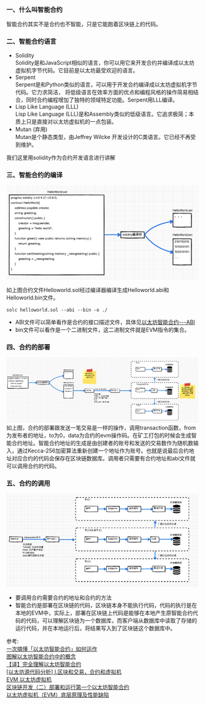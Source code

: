 

### 一、什么叫智能合约
智能合约其实不是合约也不智能，只是它能跑着区块链上的代码。

### 二、智能合约语言  
* Solidity  
    Solidity是和JavaScript相似的语言，你可以用它来开发合约并编译成以太坊虚拟机字节代码。它目前是以太坊最受欢迎的语言。
* Serpent  
    Serpent是和Python类似的语言，可以用于开发合约编译成以太坊虚拟机字节代码。它力求简洁， 将低级语言在效率方面的优点和编程风格的操作简易相结合，同时合约编程增加了独特的领域特定功能。Serpent用LLL编译。
* Lisp Like Language (LLL)  
    Lisp Like Language (LLL)是和Assembly类似的低级语言。它追求极简；本质上只是直接对以太坊虚拟机的一点包装。
* Mutan (弃用)  
    Mutan是个静态类型，由Jeffrey Wilcke 开发设计的C类语言。它已经不再受到维护。

我们这里用solidity作为合约开发语言进行讲解

### 三、智能合约的编译
![solidity编译过程](../../file/solidity编译过程.png)

如上图合约文件Helloworld.sol经过编译器编译生成Helloworld.abi和Helloworld.bin文件。
```
solc helloworld.sol --abi --bin -o ./
```
* ABI文件可以简单看作是合约的接口描述文件，具体见[以太坊智能合约---ABI](https://github.com/jxu86/technique-architect/blob/master/blockchain/ethereum/以太坊智能合约---ABI.md)  
* bin文件可以看作是一个二进制文件，这二进制文件就是EVM指令的集合。


### 四、合约的部署
![合约部署流程图](../../file/合约部署流程图.png)  
如上图，合约的部署跟发送一笔交易是一样的操作，调用transaction函数，from为发布者的地址，to为0，data为合约的evm操作码。在矿工打包的时候会生成智能合约地址。智能合约地址的生成是由创建者的账号和发送的交易数作为随机数输入，通过Kecca-256加密算法重新创建一个地址作为账号。也就是说最后合约地址对应合约的代码会保存在区块链数据库。调用者只需要有合约地址和abi文件就可以调用合约的代码。  


### 五、合约的调用
![合约调用流程图](../../file/合约调用流程图.png)

* 要调用合约需要合约的地址和合约的方法 
* 智能合约是部署在区块链的代码，区块链本身不能执行代码，代码的执行是在本地的EVM中，实际上，部署在区块链上代码是能够在本地产生原智能合约代码的代码，可以理解区块链为一个数据库，而客户端从数据库中读取了存储的运行代码，并在本地运行后，将结果写入到了区块链这个数据库中。

参考:  
[一次搞懂「以太坊智能合约」如何运作](https://www.zuocoin.com/a/news/experience/2019/0825/63017.html)  
[图解以太坊智能合约中的概念](https://www.jianshu.com/p/9bca56e67d6e)  
[【译】完全理解以太坊智能合约](https://learnblockchain.cn/2018/01/04/understanding-smart-contracts/)  
[[以太坊源代码分析] I.区块和交易，合约和虚拟机](https://blog.csdn.net/teaspring/article/details/75389151)  
[EVM 以太坊虚拟机](https://fisco-bcos-documentation.readthedocs.io/zh_CN/latest/docs/design/virtual_machine/evm.html)  
[区块链开发（二）部署和运行第一个以太坊智能合约](https://blog.csdn.net/sportshark/article/details/52249607)  
[以太坊虚拟机（EVM）底层原理及性能缺陷](https://abelsu7.top/2018/02/28/ethereum-virtual-machine/)  
